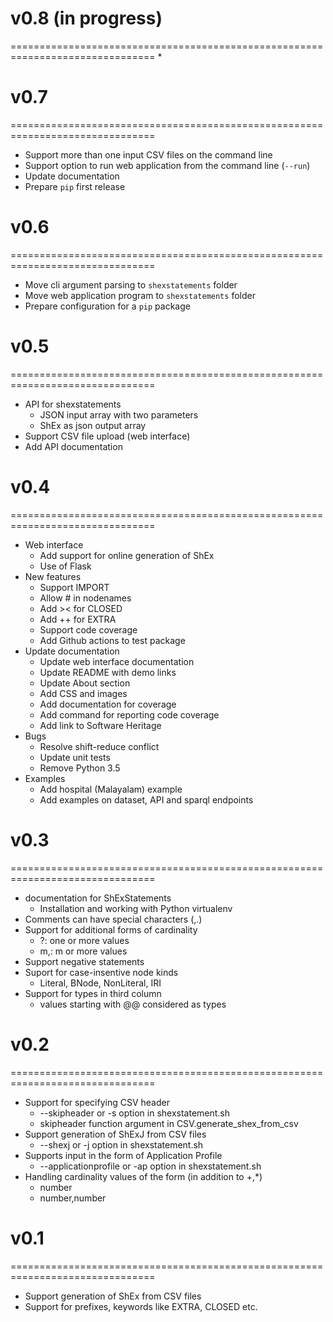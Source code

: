 # v0.8 (in progress)
===============================================================================
*

# v0.7
===============================================================================
* Support more than one input CSV files on the command line
* Support option to run web application from the command line (`--run`)
* Update documentation
* Prepare `pip` first release

# v0.6
===============================================================================
* Move cli argument parsing to `shexstatements` folder 
* Move web application program to `shexstatements` folder
* Prepare configuration for a `pip` package

# v0.5 
===============================================================================
* API for shexstatements
  * JSON input array with two parameters
  * ShEx as json output array
* Support CSV file upload (web interface)
* Add API documentation

# v0.4 
===============================================================================
* Web interface
  * Add support for online generation of ShEx
  * Use of Flask
* New features
  * Support IMPORT
  * Allow # in nodenames
  * Add >< for CLOSED
  * Add ++ for EXTRA
  * Support code coverage
  * Add Github actions to test package
* Update documentation
  * Update web interface documentation
  * Update README with demo links
  * Update About section
  * Add CSS and images
  * Add documentation for coverage
  * Add command for reporting code coverage
  * Add link to Software Heritage
* Bugs
  * Resolve shift-reduce conflict
  * Update unit tests
  * Remove Python 3.5
* Examples
  * Add hospital (Malayalam) example 
  * Add examples on dataset, API and sparql endpoints

# v0.3
===============================================================================
* documentation for ShExStatements
  * Installation and working with Python virtualenv 
* Comments can have special characters (,.)
* Support for additional forms of cardinality
  * ?: one or more values
  * m,: m or more values
* Support negative statements
* Suport for case-insentive node kinds
  * Literal, BNode, NonLiteral, IRI
* Support for types in third column
  * values starting with @@ considered as types

# v0.2
===============================================================================

* Support for specifying CSV header
  * --skipheader or -s option in shexstatement.sh
  * skipheader function argument in CSV.generate_shex_from_csv
* Support generation of ShExJ from CSV files 
  * --shexj or -j option in shexstatement.sh
* Supports input in the form of Application Profile
  * --applicationprofile or -ap option in shexstatement.sh
* Handling cardinality values of the form (in addition to +,\*)
  * number
  * number,number

# v0.1
===============================================================================
* Support generation of ShEx from CSV files 
* Support for prefixes, keywords like EXTRA, CLOSED etc. 
